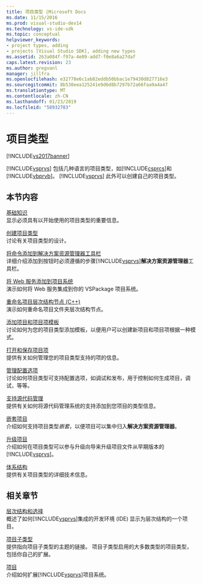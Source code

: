 ```yaml
---
title: 项目类型 |Microsoft Docs
ms.date: 11/15/2016
ms.prod: visual-studio-dev14
ms.technology: vs-ide-sdk
ms.topic: conceptual
helpviewer_keywords:
- project types, adding
- projects [Visual Studio SDK], adding new types
ms.assetid: 263a084f-f97a-4e09-add7-f0e8a6a27daf
caps.latest.revision: 23
ms.author: gregvanl
manager: jillfra
ms.openlocfilehash: e32778e6c1ab82eddb50bbac1e79430d827716e3
ms.sourcegitcommit: 8b538eea125241e9d6d8b7297b72a66faa9a4a47
ms.translationtype: MT
ms.contentlocale: zh-CN
ms.lasthandoff: 01/23/2019
ms.locfileid: "58932783"
---
```

# <a name="project-types"></a>项目类型
[!INCLUDE[vs2017banner](../../includes/vs2017banner.md)]

[!INCLUDE[vsprvs](../../includes/vsprvs-md.md)] 包括几种语言的项目类型，如[!INCLUDE[csprcs](../../includes/csprcs-md.md)]和[!INCLUDE[vbprvb](../../includes/vbprvb-md.md)]。 [!INCLUDE[vsprvs](../../includes/vsprvs-md.md)] 此外可以创建自己的项目类型。  
  
## <a name="in-this-section"></a>本节内容  
 [基础知识](../../extensibility/internals/project-type-essentials.md)  
 显示必须具有以开始使用的项目类型的重要信息。  
  
 [创建项目类型](../../extensibility/internals/creating-project-types.md)  
 讨论有关项目类型的设计。  
  
 [将命令添加到解决方案资源管理器工具栏](../../extensibility/adding-a-command-to-the-solution-explorer-toolbar.md)  
 详细介绍添加到按钮时必须遵循的步骤[!INCLUDE[vsprvs](../../includes/vsprvs-md.md)]**解决方案资源管理器**工具栏。  
  
 [将 Web 服务添加到项目系统](../../misc/adding-web-services-to-project-systems.md)  
 演示如何将 Web 服务集成到你的 VSPackage 项目系统。  
  
 [重命名项目层次结构节点 (C++)](../../misc/renaming-project-hierarchy-nodes-cpp.md)  
 演示如何重命名项目文件夹层次结构节点。  
  
 [添加项目和项目项模板](../../extensibility/internals/adding-project-and-project-item-templates.md)  
 讨论如何为您的项目类型添加模板，以便用户可以创建新项目和项目项根据一种模式。  
  
 [打开和保存项目项](../../extensibility/internals/opening-and-saving-project-items.md)  
 提供有关如何管理您的项目类型支持的项的信息。  
  
 [管理配置选项](../../extensibility/internals/managing-configuration-options.md)  
 讨论如何项目类型可支持配置选项，如调试和发布，用于控制如何生成项目，调试，等等。  
  
 [支持源代码管理](../../extensibility/internals/supporting-source-control.md)  
 提供有关如何将源代码管理系统的支持添加到您项目的类型信息。  
  
 [嵌套项目](../../extensibility/internals/nesting-projects.md)  
 介绍如何支持项目类型*嵌套*，以便项目可以集中归入**解决方案资源管理器**。  
  
 [升级项目](../../extensibility/internals/upgrading-projects.md)  
 介绍如何在项目类型可以参与升级向导来升级项目文件从早期版本的[!INCLUDE[vsprvs](../../includes/vsprvs-md.md)]。  
  
 [体系结构](../../extensibility/internals/project-types-architecture.md)  
 提供有关项目类型的详细技术信息。  
  
## <a name="related-sections"></a>相关章节  
 [层次结构和选择](../../extensibility/internals/hierarchies-and-selection.md)  
 概述了如何[!INCLUDE[vsprvs](../../includes/vsprvs-md.md)]集成的开发环境 (IDE) 显示为层次结构的一个项目。  
  
 [项目子类型](../../extensibility/internals/project-subtypes.md)  
 提供指向项目子类型的主题的链接。 项目子类型启用的大多数类型的项目类型，包括你自己的扩展。  
  
 [项目](../../extensibility/internals/projects.md)  
 介绍如何扩展[!INCLUDE[vsprvs](../../includes/vsprvs-md.md)]项目系统。
